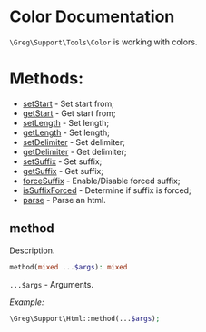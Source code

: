 # Color Documentation

`\Greg\Support\Tools\Color` is working with colors.

# Methods:

* [setStart](#setStart) - Set start from;
* [getStart](#getStart) - Get start from;
* [setLength](#setLength) - Set length;
* [getLength](#getLength) - Set length;
* [setDelimiter](#setDelimiter) - Set delimiter;
* [getDelimiter](#getDelimiter) - Get delimiter;
* [setSuffix](#setSuffix) - Set suffix;
* [getSuffix](#getSuffix) - Get suffix;
* [forceSuffix](#forceSuffix) - Enable/Disable forced suffix;
* [isSuffixForced](#isSuffixForced) - Determine if suffix is forced;
* [parse](#parse) - Parse an html.

## method

Description.

```php
method(mixed ...$args): mixed
```

`...$args` - Arguments.

_Example:_

```php
\Greg\Support\Html::method(...$args);
```
